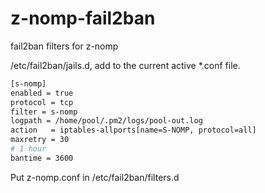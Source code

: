 # z-nomp-fail2ban
fail2ban filters for z-nomp

/etc/fail2ban/jails.d, add to the current active *.conf file.

```sh
[s-nomp]
enabled = true
protocol = tcp
filter = s-nomp
logpath = /home/pool/.pm2/logs/pool-out.log
action   = iptables-allports[name=S-NOMP, protocol=all] 
maxretry = 30
# 1 hour
bantime = 3600
```

Put z-nomp.conf in /etc/fail2ban/filters.d
